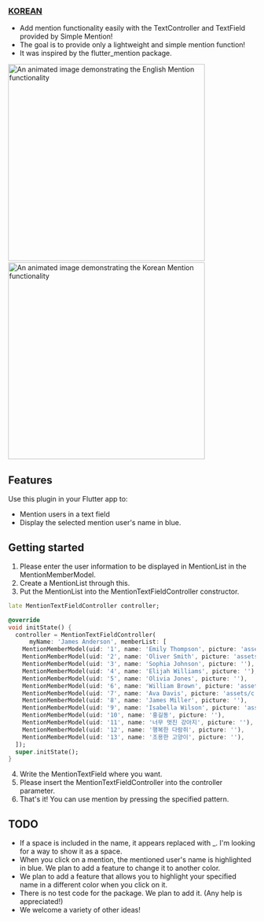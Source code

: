 ### [KOREAN](README.ko-kr.md)

- Add mention functionality easily with the TextController and TextField provided by Simple Mention!
- The goal is to provide only a lightweight and simple mention function!
- It was inspired by the flutter_mention package.

<p>
  <img src="https://github.com/arcanine33/simple_mention/assets/39107341/0bfde0b8-e1e9-4e32-b0c1-741ae96e538f"
    alt="An animated image demonstrating the English Mention functionality" height="400"/>
  &nbsp;&nbsp;&nbsp;&nbsp;
  <img src="https://github.com/arcanine33/simple_mention/assets/39107341/e170462c-8de7-4067-8914-eb0d5344d8f2"
   alt="An animated image demonstrating the Korean Mention functionality " height="400"/>
</p>

## Features
Use this plugin in your Flutter app to:
- Mention users in a text field
- Display the selected mention user's name in blue.

## Getting started
1. Please enter the user information to be displayed in MentionList in the MentionMemberModel.
2. Create a MentionList through this.
3. Put the MentionList into the MentionTextFieldController constructor.

```dart
late MentionTextFieldController controller;

@override
void initState() {
  controller = MentionTextFieldController(
      myName: 'James Anderson', memberList: [
    MentionMemberModel(uid: '1', name: 'Emily Thompson', picture: 'assets/b.jpg'),
    MentionMemberModel(uid: '2', name: 'Oliver Smith', picture: 'assets/a.jpg'),
    MentionMemberModel(uid: '3', name: 'Sophia Johnson', picture: ''),
    MentionMemberModel(uid: '4', name: 'Elijah Williams', picture: ''),
    MentionMemberModel(uid: '5', name: 'Olivia Jones', picture: ''),
    MentionMemberModel(uid: '6', name: 'William Brown', picture: 'assets/d.jpg'),
    MentionMemberModel(uid: '7', name: 'Ava Davis', picture: 'assets/c.jpg'),
    MentionMemberModel(uid: '8', name: 'James Miller', picture: ''),
    MentionMemberModel(uid: '9', name: 'Isabella Wilson', picture: 'assets/e.jpg'),
    MentionMemberModel(uid: '10', name: '홍길동', picture: ''),
    MentionMemberModel(uid: '11', name: '너무 멋진 강아지', picture: ''),
    MentionMemberModel(uid: '12', name: '행복한 다람쥐', picture: ''),
    MentionMemberModel(uid: '13', name: '조용한 고양이', picture: ''),
  ]);
  super.initState();
} 
```

4. Write the MentionTextField where you want.
5. Please insert the MentionTextFieldController into the controller parameter.
6. That's it! You can use mention by pressing the specified pattern.


## TODO
- If a space is included in the name, it appears replaced with _. I'm looking for a way to show it as a space.
- When you click on a mention, the mentioned user's name is highlighted in blue. We plan to add a feature to change it to another color.
- We plan to add a feature that allows you to highlight your specified name in a different color when you click on it.
- There is no test code for the package. We plan to add it. (Any help is appreciated!)
- We welcome a variety of other ideas!
